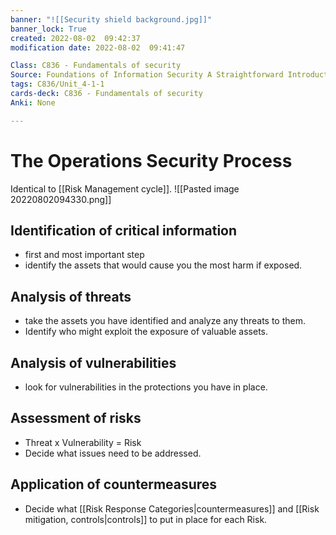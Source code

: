 ```yaml
---
banner: "![[Security shield background.jpg]]"
banner_lock: True
created: 2022-08-02  09:42:37
modification date: 2022-08-02  09:41:47

Class: C836 - Fundamentals of security
Source: Foundations of Information Security A Straightforward Introduction
tags: C836/Unit_4-1-1
cards-deck: C836 - Fundamentals of security
Anki: None

---
```


# The Operations Security Process
Identical to [[Risk Management cycle]].
![[Pasted image 20220802094330.png]]
## Identification of critical information
- first and most important step
- identify the assets that would cause you the most harm if exposed.
## Analysis of threats
- take the assets you have identified and analyze any threats to them.
- Identify who might exploit the exposure of valuable assets.
## Analysis of vulnerabilities
- look for vulnerabilities in the protections you have in place.
## Assessment of risks
- Threat x Vulnerability = Risk
- Decide what issues need to be addressed.
## Application of countermeasures
- Decide what [[Risk Response Categories|countermeasures]] and [[Risk mitigation, controls|controls]] to put in place for each Risk.


